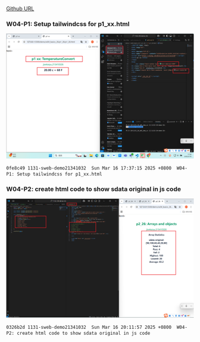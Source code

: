 [Github URL](https://github.com/1131-sweb-demo-213410326-crypto/1132-2N-demo-26)

### W04-P1: Setup tailwindcss for p1_xx.html
 
![](w04-p1.png)
```
0fe8c49 1131-sweb-demo21341032  Sun Mar 16 17:37:15 2025 +0800  W04-P1: Setup tailwindcss for p1_xx.html
```
### W04-P2: create html code to show sdata original in js code
 
![](w04-p2.png)
```
0326b2d 1131-sweb-demo21341032  Sun Mar 16 20:11:57 2025 +0800  W04-P2: create html code to show sdata original in js code  
```
 
